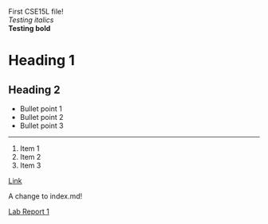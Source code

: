 First CSE15L file!  
*Testing italics*  
**Testing bold**  
# Heading 1  
## Heading 2  
* Bullet point 1
* Bullet point 2
* Bullet point 3
---
1. Item 1
2. Item 2
3. Item 3  

[Link](https://www.google.com)  

A change to index.md!

[Lab Report 1](https://ssgadient.github.io/CSE15L/lab-report-1-week-0.html)